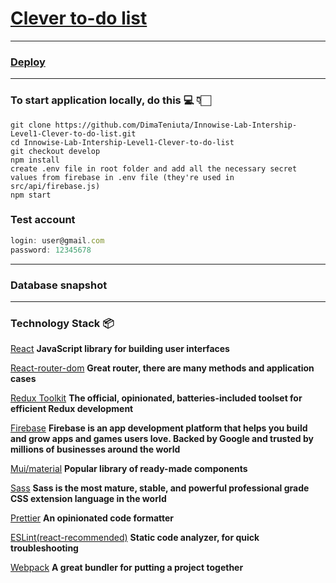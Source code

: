# [Clever to-do list](https://drive.google.com/file/d/18I1PxOxZn2lwm__YeOtMNoWeiXygKwwN/view)
___

### [Deploy](https://clever-todo-list.netlify.app)
___
### To start application locally, do this 💻 👇🏻

```
git clone https://github.com/DimaTeniuta/Innowise-Lab-Intership-Level1-Clever-to-do-list.git
cd Innowise-Lab-Intership-Level1-Clever-to-do-list
git checkout develop
npm install
create .env file in root folder and add all the necessary secret values from firebase in .env file (they're used in src/api/firebase.js)
npm start
```
### Test account

```js
login: user@gmail.com
password: 12345678
```
___
### Database snapshot
___
### Technology Stack 📦

[React](https://www.npmjs.com/package/react) **JavaScript library for building user interfaces**

[React-router-dom](https://www.npmjs.com/package/react-router-dom) **Great router, there are many methods and application cases**

[Redux Toolkit](https://redux-toolkit.js.org/) **The official, opinionated, batteries-included toolset for efficient Redux development**

[Firebase](https://firebase.google.com/) **Firebase is an app development platform that helps you build and grow apps and games users love. Backed by Google and trusted by millions of businesses around the world**

[Mui/material](https://mui.com/) **Popular library of ready-made components**

[Sass](https://mui.com/) **Sass is the most mature, stable, and powerful professional grade CSS extension language in the world**

[Prettier](https://prettier.io/) **An opinionated code formatter**

[ESLint(react-recommended)](https://eslint.org/) **Static code analyzer, for quick troubleshooting**

[Webpack](https://webpack.js.org/) **A great bundler for putting a project together**



